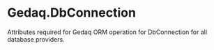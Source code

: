 # Gedaq.DbConnection
Attributes required for Gedaq ORM operation for DbConnection for all database providers.

